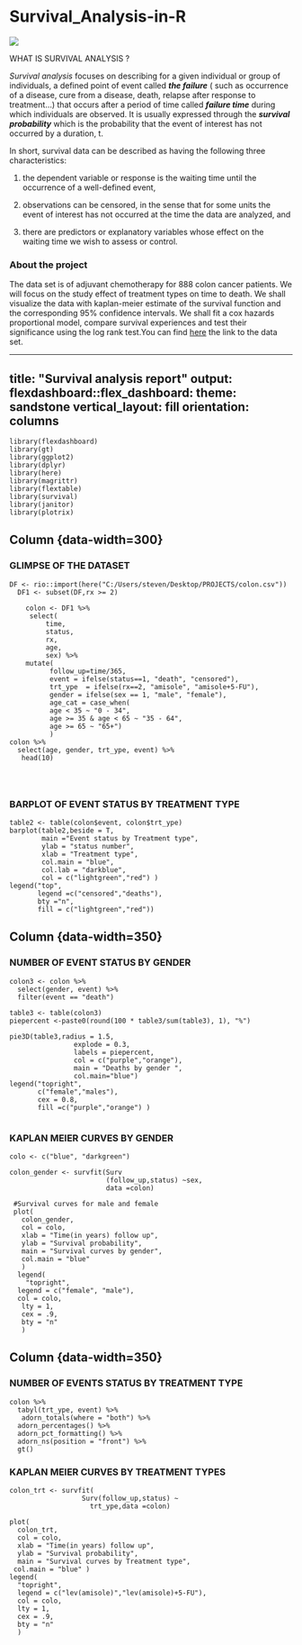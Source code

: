# Survival_Analysis-in-R



![]("C:/Users/steven\Desktop\survival.png")

WHAT IS SURVIVAL ANALYSIS ?

*Survival analysis* focuses on describing for a given individual or group of individuals, a defined point of event called ***the failure*** ( such as occurrence of a disease, cure from a disease, death, relapse after response to treatment...) that occurs after a period of time called ***failure time*** during which individuals are observed. It is usually expressed through the ***survival probability*** which is the probability that the event of interest has not occurred by a duration, t.

In short, survival data can be described as having the following three characteristics:

1.  the dependent variable or response is the waiting time until the occurrence of a well-defined event,

2.  observations can be censored, in the sense that for some units the event of interest has not occurred at the time the data are analyzed, and

3.  there are predictors or explanatory variables whose effect on the waiting time we wish to assess or control.

### **About the project**

The data set is of adjuvant chemotherapy for 888 colon cancer patients. We will focus on the study effect of treatment types on time to death. We shall visualize the data with kaplan-meier estimate of the survival function and the corresponding 95% confidence intervals. We shall fit a cox hazards proportional model, compare survival experiences and test their significance using the log rank test.You can find [here](https://www.kaggle.com/datasets/lakshmi25npathi/colon-cancer) the link to the data set.


---
title: "Survival analysis report"
output: 
  flexdashboard::flex_dashboard:
    theme: sandstone
    vertical_layout: fill
    orientation: columns
---

```{r setup, include=FALSE}
library(flexdashboard)
library(gt)
library(ggplot2)
library(dplyr)
library(here)
library(magrittr)
library(flextable)
library(survival)
library(janitor)
library(plotrix)

```

## Column {data-width=300}

### GLIMPSE OF THE DATASET

```{r}
DF <- rio::import(here("C:/Users/steven/Desktop/PROJECTS/colon.csv"))
  DF1 <- subset(DF,rx >= 2)

    colon <- DF1 %>% 
     select(
         time,
         status,
         rx,
         age,
         sex) %>% 
    mutate(
          follow_up=time/365,  
          event = ifelse(status==1, "death", "censored"),
          trt_ype  = ifelse(rx==2, "amisole", "amisole+5-FU"),
          gender = ifelse(sex == 1, "male", "female"),
          age_cat = case_when(
          age < 35 ~ "0 - 34",
          age >= 35 & age < 65 ~ "35 - 64",
          age >= 65 ~ "65+")
          )
colon %>% 
  select(age, gender, trt_ype, event) %>% 
   head(10)     


 
```

### BARPLOT OF EVENT STATUS BY TREATMENT TYPE

```{r}
table2 <- table(colon$event, colon$trt_ype)          
barplot(table2,beside = T,
        main ="Event status by Treatment type",
        ylab = "status number",
        xlab = "Treatment type",
        col.main = "blue",
        col.lab = "darkblue",
        col = c("lightgreen","red") )
legend("top",
       legend =c("censored","deaths"),
       bty ="n",
       fill = c("lightgreen","red"))

```

## Column {data-width=350}

### NUMBER OF EVENT STATUS BY GENDER

```{r}
colon3 <- colon %>% 
  select(gender, event) %>% 
  filter(event == "death") 

table3 <- table(colon3)
piepercent <-paste0(round(100 * table3/sum(table3), 1), "%")

pie3D(table3,radius = 1.5,
                explode = 0.3,
                labels = piepercent,
                col = c("purple","orange"),
                main = "Deaths by gender ",
                col.main="blue")
legend("topright",
       c("female","males"), 
       cex = 0.8,
       fill =c("purple","orange") )


```

### KAPLAN MEIER CURVES BY GENDER

```{r}
colo <- c("blue", "darkgreen")

colon_gender <- survfit(Surv
                        (follow_up,status) ~sex,
                        data =colon)
 
 #Survival curves for male and female 
 plot(
   colon_gender,
   col = colo,
   xlab = "Time(in years) follow up",
   ylab = "Survival probability",
   main = "Survival curves by gender",
   col.main = "blue"
   )
  legend(
    "topright",
  legend = c("female", "male"),
  col = colo,
   lty = 1,
   cex = .9,
   bty = "n"
   )

```

## Column {data-width=350}

### NUMBER OF EVENTS STATUS BY TREATMENT TYPE

```{r}
colon %>% 
  tabyl(trt_ype, event) %>% 
   adorn_totals(where = "both") %>%
  adorn_percentages() %>% 
  adorn_pct_formatting() %>% 
  adorn_ns(position = "front") %>% 
  gt()
```

### KAPLAN MEIER CURVES BY TREATMENT TYPES

```{r}
colon_trt <- survfit(
                  Surv(follow_up,status) ~
                    trt_ype,data =colon)

plot(
  colon_trt,
  col = colo,
  xlab = "Time(in years) follow up",
  ylab = "Survival probability",
  main = "Survival curves by Treatment type",
 col.main = "blue" )
legend(
  "topright",
  legend = c("lev(amisole)","lev(amisole)+5-FU"),
  col = colo,
  lty = 1,
  cex = .9,
  bty = "n"
  )
```
























